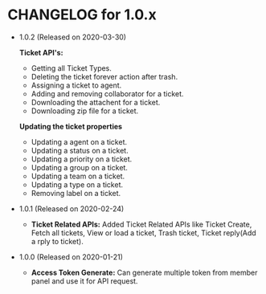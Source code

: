 CHANGELOG for 1.0.x
===================

* 1.0.2 (Released on 2020-03-30)

   **Ticket API's:**
   * Getting all Ticket Types. 
   * Deleting the ticket forever action after trash.
   * Assigning a ticket to agent.
   * Adding and removing collaborator for a ticket.
   * Downloading the attachent for a ticket.
   * Downloading zip file for a ticket.

   **Updating the ticket properties**
   * Updating a agent on a ticket.
   * Updating a status on a ticket.
   * Updating a priority on a ticket.
   * Updating a group on a ticket.
   * Updating a team on a ticket.
   * Updating a type on a ticket.
   * Removing label on a ticket.

* 1.0.1 (Released on 2020-02-24)

   * **Ticket Related APIs:** Added Ticket Related APIs like Ticket Create, Fetch all tickets, View or load a ticket, Trash ticket, Ticket reply(Add a rply to ticket).

* 1.0.0 (Released on 2020-01-21)

   * **Access Token Generate:** Can generate multiple token from member panel and use it for API request.
   
